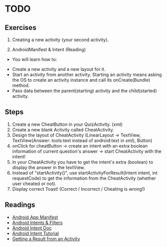 TODO
======

## Exercises
1. Creating a new activity (your second activity). 

2. AndroidManifest & Intent (Reading)

- You will learn how to:
* Create a new activity and a new layout for it.
* Start an activity from another activity. Starting an activity means asking the OS to create an activity instance and call its onCreate(Bundle) method.
* Pass data between the parent(starting) activity and the child(started) activity.

## Steps
1. Create a new CheatButton in your QuizActivity. (xml)
2. Create a new blank Activity called CheatActivity.
3. Design the layout of CheatActivity (LinearLayout -> TextView, TextView(Answer: tools:text instead of android:text in xml), Button)
4. onClick for cheatButton -> create an intent with an extra boolean information of current question's answer -> start CheatActivity with the intent!
5. In your CheatActivity you have to get the intent's extra (boolean) to display the answer in the textView.
6. Instead of "startActivity()", use startActivityForResult(Intent intent, int requestCode) to get the information from the CheatActivity (whether user cheated or not).
7. Display correct Toast! (Correct / Incorrect / Cheating is wrong!)


## Readings
* [Android App Manifest](https://developer.android.com/guide/topics/manifest/manifest-intro.html)
* [Android Intents & Filters](https://developer.android.com/guide/components/intents-filters.html)
* [Android Intent Doc](https://developer.android.com/reference/android/content/Intent.html)
* [Android Intent Tutorial](http://www.vogella.com/tutorials/AndroidIntent/article.html)
* [Getting a Result from an Activity](https://developer.android.com/training/basics/intents/result.html)
